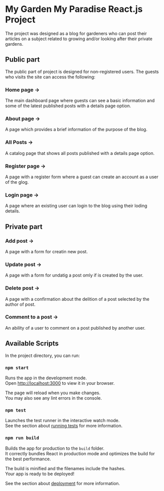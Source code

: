 # My Garden My Paradise React.js Project

The project was designed as a blog for gardeners who can post their articles on a subject related to growing and/or looking after their private gardens.

## Public part

The public part of project is designed for non-registered users. The guests who visits the site can access the following:

### Home page -> 
The main dashboard page where guests can see a basic information and some of the latest published posts with a details page option.
### About page ->
A page which provides a brief information of the purpose of the blog.
### All Posts ->
A catalog page that shows all posts published with a details page option.
### Register page ->
A page with a register form where a guest can create an account as a user of the glog.
### Login page ->
A page where an existing user can login to the blog using their loding details.

## Private part

### Add post ->
A page with a form for creatin new post.
### Update post ->
A page with a form for undatig a post omly if is created by the user.
### Delete post ->
A page with a confirmation about the delition of a post selected by the author of post.
### Comment to a post ->
An ability of a user to comment on a post published by another user.


## Available Scripts

In the project directory, you can run:

### `npm start`

Runs the app in the development mode.\
Open [http://localhost:3000](http://localhost:3000) to view it in your browser.

The page will reload when you make changes.\
You may also see any lint errors in the console.

### `npm test`

Launches the test runner in the interactive watch mode.\
See the section about [running tests](https://facebook.github.io/create-react-app/docs/running-tests) for more information.

### `npm run build`

Builds the app for production to the `build` folder.\
It correctly bundles React in production mode and optimizes the build for the best performance.

The build is minified and the filenames include the hashes.\
Your app is ready to be deployed!

See the section about [deployment](https://facebook.github.io/create-react-app/docs/deployment) for more information.


